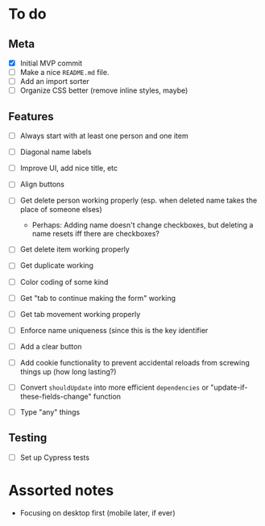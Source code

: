 # To do

## Meta
 - [x] Initial MVP commit
 - [ ] Make a nice `README.md` file.
 - [ ] Add an import sorter
 - [ ] Organize CSS better (remove inline styles, maybe)

## Features
 - [ ] Always start with at least one person and one item
 - [ ] Diagonal name labels
 - [ ] Improve UI, add nice title, etc
 - [ ] Align buttons
 - [ ] Get delete person working properly (esp. when deleted name takes the place of someone elses)
   - Perhaps: Adding name doesn't change checkboxes, but deleting a name resets iff there are checkboxes?
 - [ ] Get delete item working properly
 - [ ] Get duplicate working
 - [ ] Color coding of some kind
 - [ ] Get "tab to continue making the form" working
 - [ ] Get tab movement working properly
 - [ ] Enforce name uniqueness (since this is the key identifier
 - [ ] Add a clear button
 - [ ] Add cookie functionality to prevent accidental reloads from screwing things up (how long lasting?)
 - [ ] Convert `shouldUpdate` into more efficient `dependencies` or "update-if-these-fields-change" function
 - [ ] Type "any" things


## Testing
 - [ ] Set up Cypress tests




# Assorted notes

 - Focusing on desktop first (mobile later, if ever)
